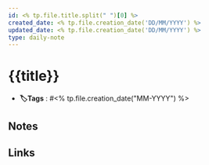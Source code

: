```yaml
---
id: <% tp.file.title.split(" ")[0] %>
created_date: <% tp.file.creation_date('DD/MM/YYYY') %>
updated_date: <% tp.file.creation_date('DD/MM/YYYY') %>
type: daily-note
---
```


# {{title}}
- **🏷️Tags** : #<% tp.file.creation_date("MM-YYYY") %>  

## Notes

## Links
